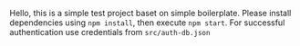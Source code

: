 Hello, this is a simple test project baset on simple boilerplate. Please install dependencies using `npm install`, then execute `npm start`. For successful authentication use credentials from `src/auth-db.json`